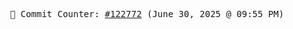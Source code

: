 <p align="center">
    <samp>
        📮 Commit Counter: <a href="https://github.com/Javascript-void0/Javascript-void0/commits/main">#122772</a> (June 30, 2025 @ 09:55 PM)
    </samp>
</p>